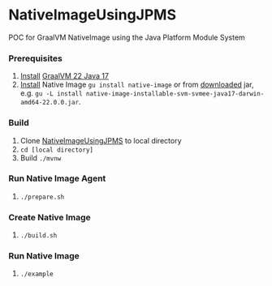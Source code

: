 # NativeImageUsingJPMS
POC for GraalVM NativeImage using the Java Platform Module System


### Prerequisites  
1. [Install](https://www.graalvm.org/docs/getting-started/) [GraalVM 22 Java 17](https://www.oracle.com/downloads/graalvm-downloads.html)
2. [Install](https://www.graalvm.org/docs/getting-started/#native-images) Native Image `gu install native-image` or from [downloaded](https://www.oracle.com/downloads/graalvm-downloads.html#license-lightbox) jar, e.g. `gu -L install native-image-installable-svm-svmee-java17-darwin-amd64-22.0.0.jar`.

### Build  
1. Clone [NativeImageUsingJPMS](https://github.com/joerg-wille/NativeImageUsingJPMS) to local directory
2. `cd [local directory]`
3. Build `./mvnw`

### Run Native Image Agent
1. `./prepare.sh`

### Create Native Image
1. `./build.sh`

### Run Native Image
1. `./example`
